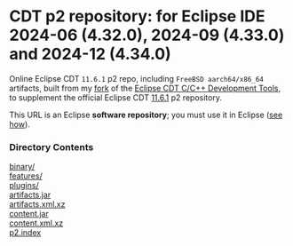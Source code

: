 # CDT p2 repository: for Eclipse IDE 2024-06 (4.32.0), 2024-09 (4.33.0) and 2024-12 (4.34.0)

Online Eclipse CDT `11.6.1` p2 repo, including `FreeBSD aarch64/x86_64` artifacts,
built from my [fork](https://github.com/chirontt/eclipse-cdt/tree/cdt_11_6)
of the [Eclipse CDT C/C++ Development Tools](https://github.com/eclipse-cdt/cdt),
to supplement the official Eclipse CDT [11.6.1](https://download.eclipse.org/tools/cdt/releases/11.6/) p2 repository.

This URL is an Eclipse **software repository**; you must use it in Eclipse ([see how](https://help.eclipse.org/topic/org.eclipse.platform.doc.user/tasks/tasks-127.htm)).

### Directory Contents

[binary/](binary)  
[features/](features)  
[plugins/](plugins)  
[artifacts.jar](artifacts.jar)  
[artifacts.xml.xz](artifacts.xml.xz)  
[content.jar](content.jar)  
[content.xml.xz](content.xml.xz)  
[p2.index](p2.index)  
